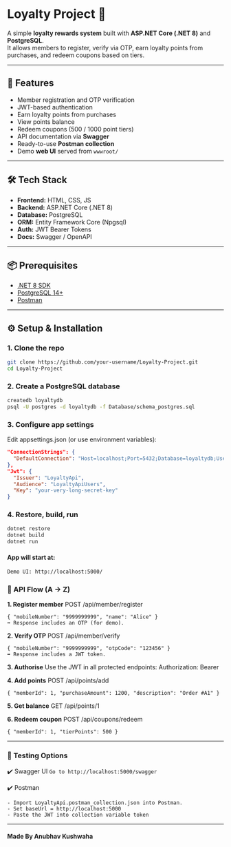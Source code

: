 # Loyalty Project 🎁

A simple **loyalty rewards system** built with **ASP.NET Core (.NET 8)** and **PostgreSQL**.  
It allows members to register, verify via OTP, earn loyalty points from purchases, and redeem coupons based on tiers.

---

## 🚀 Features

- Member registration and OTP verification  
- JWT-based authentication  
- Earn loyalty points from purchases  
- View points balance  
- Redeem coupons (500 / 1000 point tiers)  
- API documentation via **Swagger**  
- Ready-to-use **Postman collection**  
- Demo **web UI** served from `wwwroot/`

---

## 🛠️ Tech Stack
- **Frontend:** HTML, CSS, JS
- **Backend:** ASP.NET Core (.NET 8)  
- **Database:** PostgreSQL  
- **ORM:** Entity Framework Core (Npgsql)  
- **Auth:** JWT Bearer Tokens  
- **Docs:** Swagger / OpenAPI  

---

## 📦 Prerequisites
- [.NET 8 SDK](https://dotnet.microsoft.com/en-us/download)  
- [PostgreSQL 14+](https://www.postgresql.org/download/)  
- [Postman](https://www.postman.com/downloads/)  

---

## ⚙️ Setup & Installation
### 1. Clone the repo
```bash
git clone https://github.com/your-username/Loyalty-Project.git
cd Loyalty-Project
```

### 2. Create a PostgreSQL database
```bash
createdb loyaltydb
psql -U postgres -d loyaltydb -f Database/schema_postgres.sql
```

### 3. Configure app settings
Edit appsettings.json (or use environment variables):
```json
"ConnectionStrings": {
  "DefaultConnection": "Host=localhost;Port=5432;Database=loyaltydb;Username=postgres;Password=YOURPASS"
},
"Jwt": {
  "Issuer": "LoyaltyApi",
  "Audience": "LoyaltyApiUsers",
  "Key": "your-very-long-secret-key"
}
```

### 4. Restore, build, run
```bash
dotnet restore
dotnet build
dotnet run
```

#### App will start at:
```bash
Demo UI: http://localhost:5000/
```

### 🔑 API Flow (A → Z)
**1. Register member**
POST /api/member/register
```
{ "mobileNumber": "9999999999", "name": "Alice" }
➡️ Response includes an OTP (for demo).
```

**2. Verify OTP**
POST /api/member/verify
```
{ "mobileNumber": "9999999999", "otpCode": "123456" }
➡️ Response includes a JWT token.
```

**3. Authorise**
Use the JWT in all protected endpoints:
Authorization: Bearer <your-token>

**4. Add points**
POST /api/points/add
```
{ "memberId": 1, "purchaseAmount": 1200, "description": "Order #A1" }
```

**5. Get balance**
GET /api/points/1

**6. Redeem coupon**
POST /api/coupons/redeem
```
{ "memberId": 1, "tierPoints": 500 }
```

---

### 🧪 Testing Options
✔️ Swagger UI
```Go to http://localhost:5000/swagger```

✔️ Postman
```
- Import LoyaltyApi.postman_collection.json into Postman.
- Set baseUrl = http://localhost:5000
- Paste the JWT into collection variable token
```

---
#### Made By Anubhav Kushwaha

